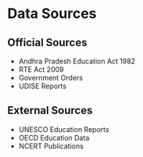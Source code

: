 # Data Sources

## Official Sources

- Andhra Pradesh Education Act 1982
- RTE Act 2009
- Government Orders
- UDISE Reports

## External Sources

- UNESCO Education Reports
- OECD Education Data
- NCERT Publications




